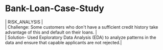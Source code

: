# Bank-Loan-Case-Study
| RISK_ANALYSIS |\
| Challenge:  Some customers who don't have a sufficient credit history take advantage of this and default on their loans. |\
| Solution- Used Exploratory Data Analysis (EDA) to analyze patterns in the data and ensure that capable applicants are not rejected.|
